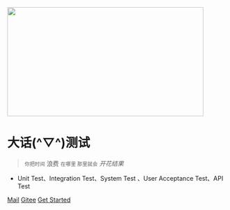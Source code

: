 <img src="https://shen89s.github.io/assets/logo.png" width="450" height="250" />

# 大话(**^▽^**)测试

> <small>你把时间</small> 浪费 <small>在哪里 那里就会</small><em> 开花结果 </em>

- Unit Test、Integration Test、System Test 、User Acceptance Test、API Test

[Mail](mailto:shenjb@thunisoft.com)
[Gitee](http://shen89s.gitee.io)
[Get Started](#软件测试简史)

